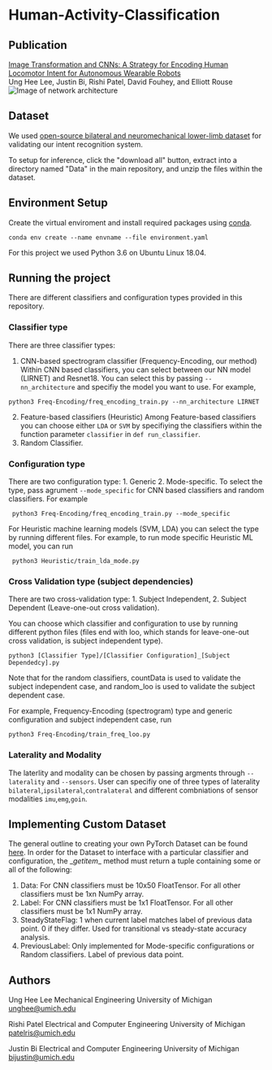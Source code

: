 # Human-Activity-Classification

## Publication
[Image Transformation and CNNs: A Strategy for Encoding Human Locomotor Intent for Autonomous Wearable Robots](https://ieeexplore.ieee.org/abstract/document/9134897)\
Ung Hee Lee, Justin Bi, Rishi Patel, David Fouhey, and Elliott Rouse
![Image of network architecture](https://ieeexplore.ieee.org/mediastore_new/IEEE/content/media/7083369/9133350/9134897/rouse2-3007455-large.gif)


## Dataset
We used [open-source bilateral and neuromechanical lower-limb dataset](https://figshare.com/articles/Benchmark_datasets_for_bilateral_lower_limb_neuromechanical_signals_from_wearable_sensors_during_unassisted_locomotion_in_able-bodied_individuals/5362627) for validating our intent recognition system.

To setup for inference, click the "download all" button, extract into a directory named "Data" in the main repository, and unzip the files within the dataset.

## Environment Setup

Create the virtual enviroment and install required packages using [conda](https://www.anaconda.com/).

```
conda env create --name envname --file environment.yaml
```

For this project we used Python 3.6 on Ubuntu Linux 18.04.

## Running the project

There are different classifiers and configuration types provided in this repository.

### Classifier type
There are three classifier types:
1. CNN-based spectrogram classifier (Frequency-Encoding, our method)
Within CNN based classifiers, you can select between our NN model (LIRNET) and Resnet18. You can select this by passing `--nn_architecture` and specifiy the model you want to use. 
For example,
```
python3 Freq-Encoding/freq_encoding_train.py --nn_architecture LIRNET
```

2. Feature-based classifiers (Heuristic)
Among Feature-based classifiers you can choose either `LDA` or `SVM` by specifiying the classifiers within the function parameter `classifier` in `def run_classifier`.
3. Random Classifier. 


### Configuration type
There are two configuration type: 1. Generic 2. Mode-specific. To select the type, pass agrument `--mode_specific` for CNN based classifiers and random classifiers. For example
```
 python3 Freq-Encoding/freq_encoding_train.py --mode_specific
```
For Heuristic machine learning models (SVM, LDA) you can select the type by running different files. For example, to run mode specific Heuristic ML model, you can run 
```
 python3 Heuristic/train_lda_mode.py
```

### Cross Validation type (subject dependencies)
There are two cross-validation type: 1. Subject Independent, 2. Subject Dependent (Leave-one-out cross validation).

You can choose which classifier and configuration to use by running different python files (files end with loo, which stands for leave-one-out cross validation, is subject independent type).
```
python3 [Classifier Type]/[Classifier Configuration]_[Subject Dependedcy].py
```
Note that for the random classifiers, countData is used to validate the subject independent case, and random_loo is used to validate the subject dependent case.

For example, Frequency-Encoding (spectrogram) type and generic configuration and subject independent case, run

```
python3 Freq-Encoding/train_freq_loo.py
```
### Laterality and Modality
The laterlity and modality can be chosen by passing argments through `--laterality` and `--sensors`. User can specifiy one of three types of laterality `bilateral`,`ipsilateral`,`contralateral` and different combniations of sensor modalities `imu`,`emg`,`goin`.

## Implementing Custom Dataset
The general outline to creating your own PyTorch Dataset can be found [here](https://pytorch.org/tutorials/beginner/data_loading_tutorial.html). In order for the Dataset to interface with a particular classifier and configuration, the \__getitem__ method must return a tuple containing some or all of the following:

1. Data: For CNN classifiers must be 10x50 FloatTensor. For all other classifiers must be 1xn NumPy array.
2. Label: For CNN classifiers must be 1x1 FloatTensor. For all other classifiers must be 1x1 NumPy array.
3. SteadyStateFlag: 1 when current label matches label of previous data point. 0 if they differ. Used for transitional vs steady-state accuracy analysis.
4. PreviousLabel: Only implemented for Mode-specific configurations or Random classifiers. Label of previous data point.

## Authors
Ung Hee Lee
Mechanical Engineering
University of Michigan
unghee@umich.edu

Rishi Patel
Electrical and Computer Engineering
University of Michigan
patelris@umich.edu

Justin Bi
Electrical and Computer Engineering
University of Michigan
bijustin@umich.edu


